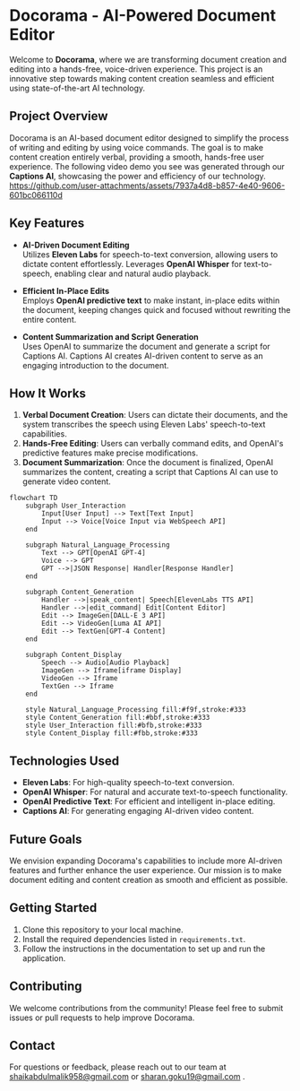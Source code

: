 # Docorama - AI-Powered Document Editor

Welcome to **Docorama**, where we are transforming document creation and editing into a hands-free, voice-driven experience. This project is an innovative step towards making content creation seamless and efficient using state-of-the-art AI technology.

## Project Overview

Docorama is an AI-based document editor designed to simplify the process of writing and editing by using voice commands. The goal is to make content creation entirely verbal, providing a smooth, hands-free user experience. The following video demo you see was generated through our **Captions AI**, showcasing the power and efficiency of our technology.
https://github.com/user-attachments/assets/7937a4d8-b857-4e40-9606-601bc066110d


## Key Features

- **AI-Driven Document Editing**  
  Utilizes **Eleven Labs** for speech-to-text conversion, allowing users to dictate content effortlessly. Leverages **OpenAI Whisper** for text-to-speech, enabling clear and natural audio playback.

- **Efficient In-Place Edits**  
  Employs **OpenAI predictive text** to make instant, in-place edits within the document, keeping changes quick and focused without rewriting the entire content.

- **Content Summarization and Script Generation**  
  Uses OpenAI to summarize the document and generate a script for Captions AI. Captions AI creates AI-driven content to serve as an engaging introduction to the document.

## How It Works

1. **Verbal Document Creation**: Users can dictate their documents, and the system transcribes the speech using Eleven Labs' speech-to-text capabilities.
2. **Hands-Free Editing**: Users can verbally command edits, and OpenAI's predictive features make precise modifications.
3. **Document Summarization**: Once the document is finalized, OpenAI summarizes the content, creating a script that Captions AI can use to generate video content.

```mermaid
flowchart TD
    subgraph User_Interaction
        Input[User Input] --> Text[Text Input]
        Input --> Voice[Voice Input via WebSpeech API]
    end

    subgraph Natural_Language_Processing
        Text --> GPT[OpenAI GPT-4]
        Voice --> GPT
        GPT -->|JSON Response| Handler[Response Handler]
    end

    subgraph Content_Generation
        Handler -->|speak_content| Speech[ElevenLabs TTS API]
        Handler -->|edit_command| Edit[Content Editor]
        Edit --> ImageGen[DALL-E 3 API]
        Edit --> VideoGen[Luma AI API]
        Edit --> TextGen[GPT-4 Content]
    end

    subgraph Content_Display
        Speech --> Audio[Audio Playback]
        ImageGen --> Iframe[iframe Display]
        VideoGen --> Iframe
        TextGen --> Iframe
    end

    style Natural_Language_Processing fill:#f9f,stroke:#333
    style Content_Generation fill:#bbf,stroke:#333
    style User_Interaction fill:#bfb,stroke:#333
    style Content_Display fill:#fbb,stroke:#333
```

## Technologies Used

- **Eleven Labs**: For high-quality speech-to-text conversion.
- **OpenAI Whisper**: For natural and accurate text-to-speech functionality.
- **OpenAI Predictive Text**: For efficient and intelligent in-place editing.
- **Captions AI**: For generating engaging AI-driven video content.

## Future Goals

We envision expanding Docorama's capabilities to include more AI-driven features and further enhance the user experience. Our mission is to make document editing and content creation as smooth and efficient as possible.

## Getting Started

1. Clone this repository to your local machine.
2. Install the required dependencies listed in `requirements.txt`.
3. Follow the instructions in the documentation to set up and run the application.

## Contributing

We welcome contributions from the community! Please feel free to submit issues or pull requests to help improve Docorama.


## Contact

For questions or feedback, please reach out to our team at shaikabdulmalik958@gmail.com or sharan.goku19@gmail.com .
